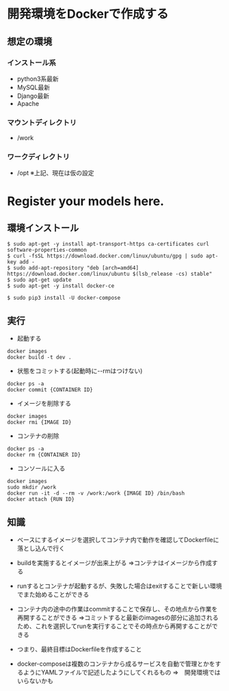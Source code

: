 # 開発環境をDockerで作成する

## 想定の環境
### インストール系
* python3系最新
* MySQL最新
* Django最新
* Apache
### マウントディレクトリ
* /work
### ワークディレクトリ
* /opt
※上記、現在は仮の設定

# Register your models here.

## 環境インストール

```
$ sudo apt-get -y install apt-transport-https ca-certificates curl software-properties-common
$ curl -fsSL https://download.docker.com/linux/ubuntu/gpg | sudo apt-key add -
$ sudo add-apt-repository "deb [arch=amd64] https://download.docker.com/linux/ubuntu $(lsb_release -cs) stable"
$ sudo apt-get update
$ sudo apt-get -y install docker-ce
```

```
$ sudo pip3 install -U docker-compose
```

## 実行

* 起動する

```
docker images
docker build -t dev .
```

* 状態をコミットする(起動時に--rmはつけない)

```
docker ps -a
docker commit {CONTAINER ID}
```

* イメージを削除する

```
docker images
docker rmi {IMAGE ID}
```

* コンテナの削除

```
docker ps -a
docker rm {CONTAINER ID}
```

* コンソールに入る

```
docker images
sudo mkdir /work
docker run -it -d --rm -v /work:/work {IMAGE ID} /bin/bash
docker attach {RUN ID}
```

## 知識
* ベースにするイメージを選択してコンテナ内で動作を確認してDockerfileに落とし込んで行く

* buildを実施するとイメージが出来上がる
⇒コンテナはイメージから作成する

* runするとコンテナが起動するが、失敗した場合はexitすることで新しい環境でまた始めることができる

* コンテナ内の途中の作業はcommitすることで保存し、その地点から作業を再開することができる
⇒コミットすると最新のimagesの部分に追加されるため、これを選択してrunを実行することでその時点から再開することができる


* つまり、最終目標はDockerfileを作成すること

* docker-composeは複数のコンテナから成るサービスを自動で管理とかをするようにYAMLファイルで記述したようにしてくれるもの
⇒　開発環境ではいらないかも


